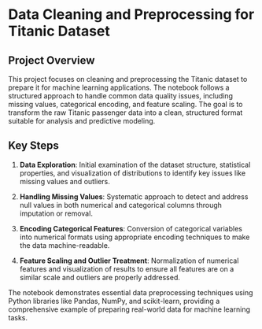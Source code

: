 # Data Cleaning and Preprocessing for Titanic Dataset

## Project Overview

This project focuses on cleaning and preprocessing the Titanic dataset to prepare it for machine learning applications. The notebook follows a structured approach to handle common data quality issues, including missing values, categorical encoding, and feature scaling. The goal is to transform the raw Titanic passenger data into a clean, structured format suitable for analysis and predictive modeling.

## Key Steps

1. **Data Exploration**: Initial examination of the dataset structure, statistical properties, and visualization of distributions to identify key issues like missing values and outliers.

2. **Handling Missing Values**: Systematic approach to detect and address null values in both numerical and categorical columns through imputation or removal.

3. **Encoding Categorical Features**: Conversion of categorical variables into numerical formats using appropriate encoding techniques to make the data machine-readable.

4. **Feature Scaling and Outlier Treatment**: Normalization of numerical features and visualization of results to ensure all features are on a similar scale and outliers are properly addressed.

The notebook demonstrates essential data preprocessing techniques using Python libraries like Pandas, NumPy, and scikit-learn, providing a comprehensive example of preparing real-world data for machine learning tasks.
